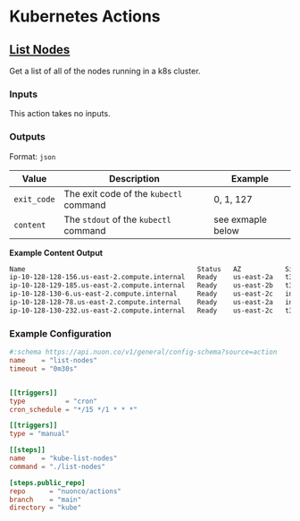 # Kubernetes Actions

## [List Nodes](./list-nodes)

Get a list of all of the nodes running in a k8s cluster.

### Inputs

This action takes no inputs.

### Outputs

Format: `json`

| Value       | Description                            | Example           |
| ----------- | -------------------------------------- | ----------------- |
| `exit_code` | The exit code of the `kubectl` command | 0, 1, 127         |
| `content`   | The `stdout` of the `kubectl` command  | see exmaple below |

**Example Content Output**

```txt
Name                                           Status   AZ           Size           Create
ip-10-128-128-156.us-east-2.compute.internal   Ready    us-east-2a   t3a.medium     2025-02-14T02:45:25Z
ip-10-128-129-185.us-east-2.compute.internal   Ready    us-east-2b   t3a.medium     2025-02-14T02:45:25Z
ip-10-128-130-6.us-east-2.compute.internal     Ready    us-east-2c   inf2.8xlarge   2025-02-14T02:45:25Z
ip-10-128-128-78.us-east-2.compute.internal    Ready    us-east-2a   inf2.8xlarge   2025-02-14T02:45:26Z
ip-10-128-130-232.us-east-2.compute.internal   Ready    us-east-2c   t3a.medium     2025-02-14T02:45:28Z
```

### Example Configuration

```toml
#:schema https://api.nuon.co/v1/general/config-schema?source=action
name    = "list-nodes"
timeout = "0m30s"


[[triggers]]
type          = "cron"
cron_schedule = "*/15 */1 * * *"

[[triggers]]
type = "manual"

[[steps]]
name    = "kube-list-nodes"
command = "./list-nodes"

[steps.public_repo]
repo      = "nuonco/actions"
branch    = "main"
directory = "kube"
```
